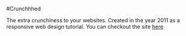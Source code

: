 #Crunchhhed

The extra crunchiness to your websites. Created in the year 2011 as a responsive web design tutorial.
You can checkout the site [here](http://kirankoduru.github.io/crunchhhed/)